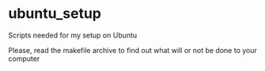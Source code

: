 # ubuntu_setup

Scripts needed for my setup on Ubuntu

Please, read the makefile archive to find out what will or not be done to your computer

